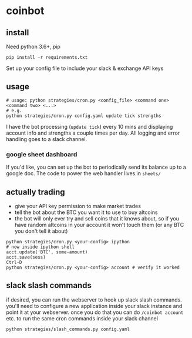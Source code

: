 # coinbot

## install

Need python 3.6+, pip

```
pip install -r requirements.txt
```

Set up your config file to include your slack & exchange API keys

## usage

```
# usage: python strategies/cron.py <config_file> <command one> <command two> <...>
# e.g.
python strategies/cron.py config.yaml update tick strengths
```

I have the bot processing (`update tick`) every 10 mins and displaying account info and strengths a couple times per day. All logging and error handling goes to a slack channel.

### google sheet dashboard

If you'd like, you can set up the bot to periodically send its balance up to a google doc. The code to power the web handler lives in `sheets/`

## actually trading

   * give your API key permission to make market trades
   * tell the bot about the BTC you want it to use to buy altcoins
   * the bot will only ever try and sell coins that it knows about, so if you have random altcoins in your account it won't touch them (or any BTC you don't tell it about)

```
python strategies/cron.py <your-config> ipython
# now inside ipython shell
acct.update('BTC', some-amount)
acct.save(sess)
Ctrl-D
python strategies/cron.py <your-config> account # verify it worked
```

## slack slash commands

if desired, you can run the webserver to hook up slack slash commands. you'll need to configure a new application inside your slack instance and point it at your webserver. once you do that you can do `/coinbot account` etc. to run the same cron commands inside your slack channel

```
python strategies/slash_commands.py config.yaml
```
